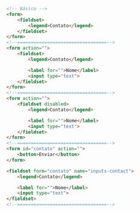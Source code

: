 <!--
<fieldset>
- agrupamento de campos
- mesmo propósito
- semântico
- acessibilidade

Atributos especiais
- disabled
    - desabilita todos os elemtnso internos
    - não serão enviados ao submeter o formulário
- form
    - o id de um formulário ao qual esse fieldset pertence
    - não precisa estar dentro do formulário
- name
    - nome do grupo

<legend>
- nome do agrupamento
- primeiro elemento dentro do fieldset
-->

```html
<!-- Básico -->
<form>
    <fieldset>
        <legend>Contato</legend>
    </fieldset>
</form>
<!--=================================-->
<form action="">
    <fieldset>
        <legend>Contato</legend>

        <label for="">Nome</label>
        <input type="text">
    </fieldset>
</form>
<!--=================================-->
<form action="">
    <fieldset disabled>
        <legend>Contato</legend>

        <label for="">Nome</label>
        <input type="text">
    </fieldset>
</form>
<!--=================================-->
<form id="contato" action="">
    <button>Enviar</button>
</form>

<fieldset form="contato" name="inputs-contact">
    <legend>Contato</legend>

    <label for="">Nome</label>
    <input type="text">
</fieldset>
<!--=================================-->
```